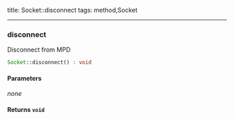 title: Socket::disconnect
tags: method,Socket

---

<div class="method">
<h3 class="method-name">disconnect</h3>
<p>Disconnect from MPD</p>

```php
Socket::disconnect() : void
```

#### Parameters

*none*


#### Returns `void`




</div>